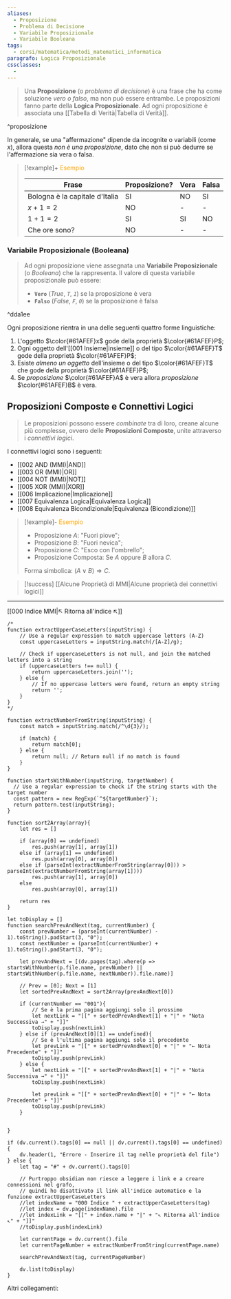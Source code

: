 ```yaml
---
aliases: 
  - Proposizione
  - Problema di Decisione
  - Variabile Proposizionale
  - Variabile Booleana
tags:
  - corsi/matematica/metodi_matematici_informatica
paragrafo: Logica Proposizionale
cssclasses:
  - 
---
```

>Una **Proposizione** (o *problema di decisione*) è una frase che ha come soluzione *vero o falso*, ma non può essere entrambe.
>Le proposizioni fanno parte della **Logica Proposizionale**. Ad ogni proposizione è associata una [[Tabella di Verità|Tabella di Verità]].

^proposizione

In generale, se una "affermazione" dipende da incognite o variabili (come $x$), allora questa *non è una proposizione*, dato che non si può dedurre se l'affermazione sia vera o falsa.

> [!example]+ <font color="orange">Esempio</font>
>
>| Frase                          | Proposizione? | Vera | Falsa |
>| ------------------------------ | ----- | ---- | ----- |
>| Bologna è la capitale d'Italia | SI    | NO   | SI    |
>| $x+1=2$                        | NO    | -    | -     |
>| $1+1=2$                        | SI    | SI   | NO    |
>| Che ore sono?                  | NO    | -    | -     |

### Variabile Proposizionale (Booleana)
>Ad ogni proposizione viene assegnata una **Variabile Proposizionale** (o *Booleana*) che la rappresenta. Il valore di questa variabile proposizionale può essere: 
>- **`Vero`** (*True*, *`T`*, *`1`*) se la proposizione è vera
>- **`Falso`** (*False*, *`F`*, *`0`*) se la proposizione è falsa

^dda1ee

Ogni proposizione rientra in una delle seguenti quattro forme linguistiche:
1. L'oggetto $\color{#61AFEF}x$ gode della proprietà $\color{#61AFEF}P$;
2. Ogni oggetto dell'[[001 Insieme|insieme]] o del tipo $\color{#61AFEF}T$ gode della proprietà $\color{#61AFEF}P$;
3. Esiste *almeno un oggetto* dell'insieme o del tipo $\color{#61AFEF}T$ che gode della proprietà $\color{#61AFEF}P$;
4. Se *proposizione* $\color{#61AFEF}A$ è vera allora *proposizione* $\color{#61AFEF}B$ è vera.

## Proposizioni Composte e Connettivi Logici
>Le proposizioni possono essere *combinate* tra di loro, creane alcune più complesse, ovvero delle **Proposizioni Composte**, unite attraverso i *connettivi logici*.

I connettivi logici sono i seguenti:
- [[002 AND (MMI)|AND]]
- [[003 OR (MMI)|OR]]
- [[004 NOT (MMI)|NOT]]
- [[005 XOR (MMI)|XOR]]
- [[006 Implicazione|Implicazione]]
- [[007 Equivalenza Logica|Equivalenza Logica]]
- [[008 Equivalenza Bicondizionale|Equivalenza (Bicondizione)]]

> [!example]- <font color="orange">Esempio</font>
>- Proposizione $A$: "Fuori piove";
>- Proposizione $B$: "Fuori nevica";
>- Proposizione $C$: "Esco con l'ombrello";
>- Proposizione Composta: Se $A$ oppure $B$ allora $C$.
>
>Forma simbolica: $(A\lor B)\Rightarrow C$.

> [!success] [[Alcune Proprietà di MMI|Alcune proprietà dei connettivi logici]]

___
[[000 Indice MMI|↖ Ritorna all'indice ↖]]

```dataviewjs
/*
function extractUpperCaseLetters(inputString) {
	// Use a regular expression to match uppercase letters (A-Z)
	const uppercaseLetters = inputString.match(/[A-Z]/g);
	
	// Check if uppercaseLetters is not null, and join the matched letters into a string
	if (uppercaseLetters !== null) {
		return uppercaseLetters.join('');
	} else {
	    // If no uppercase letters were found, return an empty string
	    return '';
	}
}
*/

function extractNumberFromString(inputString) {
	const match = inputString.match(/^\d{3}/);
	
	if (match) {
		return match[0];
	} else {
		return null; // Return null if no match is found
	}
}

function startsWithNumber(inputString, targetNumber) {
  // Use a regular expression to check if the string starts with the target number
  const pattern = new RegExp(`^${targetNumber}`);
  return pattern.test(inputString);
}

function sort2Array(array){
	let res = []
	
	if (array[0] == undefined)
		res.push(array[1], array[1])
	else if (array[1] == undefined)
		res.push(array[0], array[0])
	else if (parseInt(extractNumberFromString(array[0])) > parseInt(extractNumberFromString(array[1])))
		res.push(array[1], array[0])
	else
		res.push(array[0], array[1])
	
	return res
}

let toDisplay = []
function searchPrevAndNext(tag, currentNumber) {
	const prevNumber = (parseInt(currentNumber) - 1).toString().padStart(3, "0");
	const nextNumber = (parseInt(currentNumber) + 1).toString().padStart(3, "0");
	
	let prevAndNext = [(dv.pages(tag).where(p => startsWithNumber(p.file.name, prevNumber) || startsWithNumber(p.file.name, nextNumber)).file.name)]
	
	// Prev = [0]; Next = [1]
	let sortedPrevAndNext = sort2Array(prevAndNext[0])
	
	if (currentNumber == "001"){ 
		// Se è la prima pagina aggiungi solo il prossimo
		let nextLink = "[[" + sortedPrevAndNext[1] + "|" + "Nota Successiva →" + "]]"
		toDisplay.push(nextLink)
	} else if (prevAndNext[0][1] == undefined){
		// Se è l'ultima pagina aggiungi solo il precedente
		let prevLink = "[[" + sortedPrevAndNext[0] + "|" + "← Nota Precedente" + "]]"
		toDisplay.push(prevLink)
	} else {
		let nextLink = "[[" + sortedPrevAndNext[1] + "|" + "Nota Successiva →" + "]]"
		toDisplay.push(nextLink)
		
		let prevLink = "[[" + sortedPrevAndNext[0] + "|" + "← Nota Precedente" + "]]"
		toDisplay.push(prevLink)
	}
	
	
}

if (dv.current().tags[0] == null || dv.current().tags[0] == undefined){
	dv.header(1, "Errore - Inserire il tag nelle proprietà del file")
} else {
	let tag = "#" + dv.current().tags[0]

	// Purtroppo obsidian non riesce a leggere i link e a creare connessioni nel grafo,
	// quindi ho disattivato il link all'indice automatico e la funzione extractUpperCaseLetters
	//let indexName = "000 Indice " + extractUpperCaseLetters(tag)
	//let index = dv.page(indexName).file
	//let indexLink = "[[" + index.name + "|" + "↖ Ritorna all'indice ↖" + "]]"
	//toDisplay.push(indexLink)
	
	let currentPage = dv.current().file
	let currentPageNumber = extractNumberFromString(currentPage.name)
	
	searchPrevAndNext(tag, currentPageNumber)
	
	dv.list(toDisplay)
}
```

Altri collegamenti: 